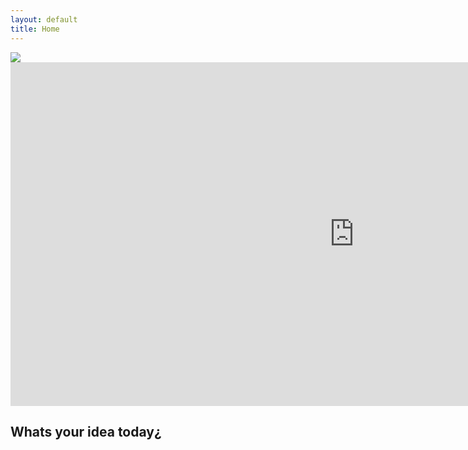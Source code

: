 ```yaml
---
layout: default
title: Home
---
```


<div class="logo">
  <img src="{{ site.logo.image }}" />
</div>

<iframe id="rocket"
    title="Rocket"
    width="1100"
    height= "550"    
    frameborder="0"    
    src="https://www.rvcj.com/wp-content/uploads/2019/03/gif-startup-rocket.gif">
</iframe>


## Whats your idea today¿
